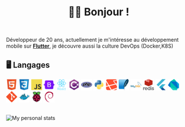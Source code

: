 <h1 align="center"><b>👋🏻 Bonjour !</b></h1>
<br><p>Développeur de 20 ans, actuellement je m'intéresse au développement mobile sur <strong><a href="https://flutter.dev/">Flutter</a></strong>,
je découvre aussi la culture DevOps (Docker,K8S)
</p>
<h2>🖥 Langages</h2>
<p align="left">
  <img src="https://raw.githubusercontent.com/devicons/devicon/master/icons/html5/html5-original.svg" alt="HTML" width="30" height"30">
  <img src="https://raw.githubusercontent.com/devicons/devicon/master/icons/css3/css3-original.svg" alt="CSS3" width="30" height"30">
  <img src="https://raw.githubusercontent.com/devicons/devicon/master/icons/javascript/javascript-original.svg" alt="Javascript" width="30" height"30">
  <img src="https://raw.githubusercontent.com/devicons/devicon/master/icons/bootstrap/bootstrap-original.svg" alt="Bootstrap" width="30" height"30">
  <img src="https://raw.githubusercontent.com/devicons/devicon/master/icons/react/react-original-wordmark.svg" alt="ReactJS" width="30" height"30">
  <img src="https://raw.githubusercontent.com/devicons/devicon/master/icons/csharp/csharp-original.svg" alt="Csharp" width="30" height"30">
  <img src="https://raw.githubusercontent.com/devicons/devicon/master/icons/php/php-original.svg" alt="PHP" width="30" height"30">
  <img src="https://raw.githubusercontent.com/devicons/devicon/master/icons/python/python-original.svg" alt="Python" width="30" height"30">
  <img src="https://raw.githubusercontent.com/devicons/devicon/master/icons/laravel/laravel-plain.svg" alt="Laravel" width="30" height"30">
  <img src="https://raw.githubusercontent.com/devicons/devicon/master/icons/sqlite/sqlite-original.svg" alt="SQLite" width="30" height"30">
  <img src="https://raw.githubusercontent.com/devicons/devicon/master/icons/mysql/mysql-original-wordmark.svg" alt="MySQL" width="30" height"30">
  <img src="https://raw.githubusercontent.com/devicons/devicon/master/icons/redis/redis-original-wordmark.svg" alt="Redis" width="30" height"30">
  <img src="https://raw.githubusercontent.com/devicons/devicon/master/icons/flutter/flutter-original.svg" alt="Flutter" width="30" height"30">
  <img src="https://raw.githubusercontent.com/devicons/devicon/master/icons/dart/dart-original.svg" alt="Dart" width="30" height"30">
  <img src="https://raw.githubusercontent.com/devicons/devicon/master/icons/git/git-original.svg" alt="Git" width="30" height"30">
  <img src="https://raw.githubusercontent.com/devicons/devicon/master/icons/docker/docker-original.svg" alt="Docker" width="30" height"30">
  <img src="https://raw.githubusercontent.com/devicons/devicon/master/icons/raspberrypi/raspberrypi-original.svg" alt="RaspberryPi" width="30" height"30">
  <img src="https://raw.githubusercontent.com/devicons/devicon/master/icons/debian/debian-original.svg" alt="Debian" width="30" height"30">
  <img src="" alt="" width="30" height"30">
</p>
<br>
<img src="https://github-readme-stats.vercel.app/api?username=vntoine&show_icons=true&theme=dark&custom_title=😎%20Mes%20statistiques" alt="My personal stats">
